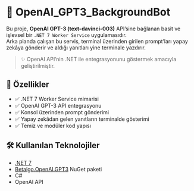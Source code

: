 # 🧠 OpenAI_GPT3_BackgroundBot

Bu proje, **OpenAI GPT-3 (text-davinci-003)** API’sine bağlanan basit ve işlevsel bir `.NET 7 Worker Service` uygulamasıdır.  
Arka planda çalışan bu servis, terminal üzerinden girilen prompt’ları yapay zekâya gönderir ve aldığı yanıtları yine terminale yazdırır.

> ✨ OpenAI API’nin .NET ile entegrasyonunu göstermek amacıyla geliştirilmiştir.


## 🚀 Özellikler

- ✅ .NET 7 Worker Service mimarisi
- ✅ OpenAI GPT-3 API entegrasyonu
- ✅ Konsol üzerinden prompt gönderimi
- ✅ Yapay zekâdan gelen yanıtların terminalde gösterimi
- ✅ Temiz ve modüler kod yapısı


## 🛠️ Kullanılan Teknolojiler

- [.NET 7](https://dotnet.microsoft.com/en-us/download/dotnet/7.0)
- [Betalgo.OpenAI.GPT3](https://github.com/betalgo/openai) NuGet paketi
- C#
- OpenAI API
